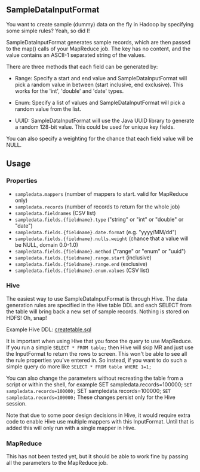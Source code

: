 ## SampleDataInputFormat

You want to create sample (dummy) data on the fly in Hadoop by specifying some simple rules? Yeah, so did I!

SampleDataInputFormat generates sample records, which are then passed to the map() calls of your MapReduce job. The key has no content, and the value contains an ASCII-1 separated string of the values.

There are three methods that each field can be generated by:

* Range: Specify a start and end value and SampleDataInputFormat will pick a random value in between (start inclusive, end exclusive). This works for the 'int', 'double' and 'date' types.

* Enum: Specify a list of values and SampleDataInputFormat will pick a random value from the list.

* UUID: SampleDataInputFormat will use the Java UUID library to generate a random 128-bit value. This could be used for unique key fields.

You can also specify a weighting for the chance that each field value will be NULL.

## Usage
### Properties
* ``sampledata.mappers`` (number of mappers to start. valid for MapReduce only)
* ``sampledata.records`` (number of records to return for the whole job)
* ``sampledata.fieldnames`` (CSV list)
* ``sampledata.fields.{fieldname}.type`` ("string" or "int" or "double" or "date")
* ``sampledata.fields.{fieldname}.date.format`` (e.g. "yyyy/MM/dd")
* ``sampledata.fields.{fieldname}.nulls.weight`` (chance that a value will be NULL, domain 0.0-1.0)
* ``sampledata.fields.{fieldname}.method`` ("range" or "enum" or "uuid")
* ``sampledata.fields.{fieldname}.range.start`` (inclusive)
* ``sampledata.fields.{fieldname}.range.end`` (exclusive)
* ``sampledata.fields.{fieldname}.enum.values`` (CSV list)

### Hive

The easiest way to use SampleDataInputFormat is through Hive. The data generation rules are specified in the Hive table DDL and each SELECT from the table will bring back a new set of sample records. Nothing is stored on HDFS! Oh, snap!

Example Hive DDL: [createtable.sql](https://github.com/jeremybeard/SampleDataInputFormat/blob/master/src/scripts/createtable.sql)

It is important when using Hive that you force the query to use MapReduce. If you run a simple ``SELECT * FROM table;`` then Hive will skip MR and just use the InputFormat to return the rows to screen. This won't be able to see all the rule properties you've entered in. So instead, if you want to do such a simple query do more like ``SELECT * FROM table WHERE 1=1;``

You can also change the parameters without recreating the table from a script or within the shell, for example
	SET sampledata.records=100000;
	``SET sampledata.records=100000;``
		SET sampledata.records=100000;
		``SET sampledata.records=100000;``
These changes persist only for the Hive session.

Note that due to some poor design decisions in Hive, it would require extra code to enable Hive use multiple mappers with this InputFormat. Until that is added this will only run with a single mapper in Hive.

### MapReduce

This has not been tested yet, but it should be able to work fine by passing all the parameters to the MapReduce job.